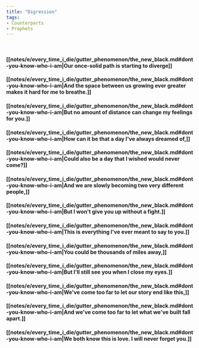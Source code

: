 ```yaml
---
title: "Digression"
tags:
- Counterparts
- Prophets
---
```

&nbsp;
#### [[notes/e/every_time_i_die/gutter_phenomenon/the_new_black.md#dont-you-know-who-i-am|Our once-solid path is starting to diverge]]
#### [[notes/e/every_time_i_die/gutter_phenomenon/the_new_black.md#dont-you-know-who-i-am|And the space between us growing ever greater makes it hard for me to breathe.]]
#### [[notes/e/every_time_i_die/gutter_phenomenon/the_new_black.md#dont-you-know-who-i-am|But no amount of distance can change my feelings for you.]]
#### [[notes/e/every_time_i_die/gutter_phenomenon/the_new_black.md#dont-you-know-who-i-am|How can it be that a day I've always dreamed of,]]
#### [[notes/e/every_time_i_die/gutter_phenomenon/the_new_black.md#dont-you-know-who-i-am|Could also be a day that I wished would never come?]]
#### [[notes/e/every_time_i_die/gutter_phenomenon/the_new_black.md#dont-you-know-who-i-am|And we are slowly becoming two very different people,]]
#### [[notes/e/every_time_i_die/gutter_phenomenon/the_new_black.md#dont-you-know-who-i-am|But I won't give you up without a fight.]]
#### [[notes/e/every_time_i_die/gutter_phenomenon/the_new_black.md#dont-you-know-who-i-am|This is everything I've ever meant to say to you.]]
#### [[notes/e/every_time_i_die/gutter_phenomenon/the_new_black.md#dont-you-know-who-i-am|You could be thousands of miles away,]]
#### [[notes/e/every_time_i_die/gutter_phenomenon/the_new_black.md#dont-you-know-who-i-am|But I'll still see you when I close my eyes.]]
#### [[notes/e/every_time_i_die/gutter_phenomenon/the_new_black.md#dont-you-know-who-i-am|We've come too far to let our story end like this,]]
#### [[notes/e/every_time_i_die/gutter_phenomenon/the_new_black.md#dont-you-know-who-i-am|And we've come too far to let what we've built fall apart.]]
#### [[notes/e/every_time_i_die/gutter_phenomenon/the_new_black.md#dont-you-know-who-i-am|We both know this is love. I will never forget you.]]
